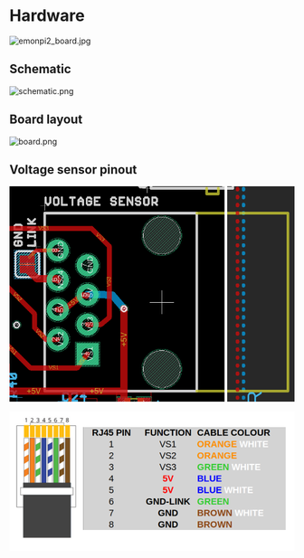 # Hardware

<!-- Revisit board image -->
![emonpi2_board.jpg](img/emonpi2_board.jpg)

## Schematic

<!-- Revisit schematic -->
![schematic.png](img/schematic.png)

## Board layout

<!-- Revisit layout image-->
![board.png](img/board.png)

## Voltage sensor pinout

![emonPi2_voltage_sensor_pinout.png](img/emonPi2_voltage_sensor_pinout.png)

![emonPi2_emonvs_pinout.png](img/emonPi2_emonvs_pinout.png)
